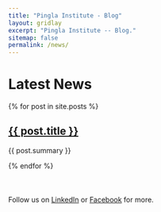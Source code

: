 ```yaml
---
title: "Pingla Institute - Blog"
layout: gridlay
excerpt: "Pingla Institute -- Blog."
sitemap: false
permalink: /news/
---
```


# Latest News

{% for post in site.posts %}
  <h2><a href="{{ post.url }}">{{ post.title }}</a></h2>
  <p>{{ post.summary }}</p>
{% endfor %}

<br/>
<br/>
<br/>
<br/>
Follow us on <a href='https://www.linkedin.com/company/pinglainstitute/'>LinkedIn</a> or <a href='https://www.facebook.com/pinglainstitute'>Facebook</a> for more.
<br/>
<br/>
<br/>

